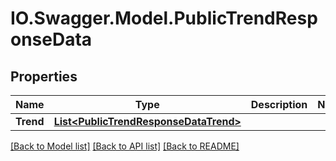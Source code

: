 # IO.Swagger.Model.PublicTrendResponseData
## Properties

Name | Type | Description | Notes
------------ | ------------- | ------------- | -------------
**Trend** | [**List&lt;PublicTrendResponseDataTrend&gt;**](PublicTrendResponseDataTrend.md) |  | 

[[Back to Model list]](../README.md#documentation-for-models) [[Back to API list]](../README.md#documentation-for-api-endpoints) [[Back to README]](../README.md)

